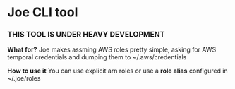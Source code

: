 # Joe CLI tool

### THIS TOOL IS UNDER HEAVY DEVELOPMENT ###

**What for?**
Joe makes assming AWS roles pretty simple, asking for AWS temporal credentials and dumping them to ~/.aws/credentials

**How to use it**
You can use explicit arn roles or use a __role alias__ configured in ~/.joe/roles
